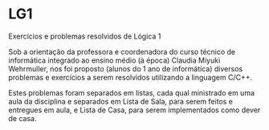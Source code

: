 # LG1
Exercícios e problemas resolvidos de Lógica 1

Sob a orientação da professora e coordenadora do 
curso técnico de informática integrado ao ensino médio (à época) 
Claudia Miyuki Wehrmuller, nos foi proposto (alunos do 1 ano de informática) 
diversos problemas e exercícios a serem resolvidos utilizando a linguagem C/C++.

Estes problemas foram separados em listas, cada qual ministrado em uma aula da disciplina
e separados em Lista de Sala, para serem feitos e entregues em aula, e Lista de Casa,
para serem implementados como dever de casa.
